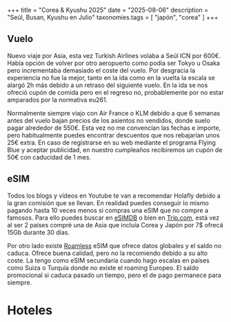 +++
title = "Corea & Kyushu 2025"
date = "2025-08-06"
description = "Seúl, Busan, Kyushu en Julio"
taxonomies.tags = [
  "japón",
  "corea"
]
+++

## Vuelo

Nuevo viaje por Asia, esta vez Turkish Airlines volaba a Seúl ICN por 600€. Había opción de volver por otro aeropuerto como podía ser Tokyo u Osaka pero incrementaba demasiado el coste del vuelo. Por desgracia la experiencia no fue la mejor, tanto en la ida como en la vuelta la escala se alargó 2h más debido a un retraso del siguiente vuelo. En la ida se nos ofreció cupón de comida pero en el regreso no, probablemente por no estar amparados por la normativa eu261.

Normalmente siempre viajo con Air France o KLM debido a que 6 semanas antes del vuelo bajan precios de los asientos no vendidos, donde suelo pagar alrededor de 550€. Esta vez no me convencían las fechas e importe, pero habitualmente puedes encontrar descuentos que nos rebajarían unos 25€ extra. En caso de registrarse en su web mediante el programa Flying Blue y aceptar publicidad, en nuestro cumpleaños recibiremos un cupón de 50€ con caducidad de 1 mes.



## eSIM

Todos los blogs y vídeos en Youtube te van a recomendar Holafly debido a la gran comisión que se llevan. En realidad puedes conseguir lo mismo pagando hasta 10 veces menos si compras una eSIM que no compre a famosos. Para ello puedes buscar en [eSIMDB](https://esimdb.com/) o bien en [Trip.com](https://www.trip.com/guide/phone/esim.html), está vez al ser 2 países compré una de Asia que incluía Corea y Japón por 7$ ofrecá 15Gb durante 30 días.

Por otro lado existe [Roamless](https://roamless.com/) eSIM que ofrece datos globales y el saldo no caduca. Ofrece buena calidad, pero no la recomiendo debido a su alto coste. La tengo como eSIM secundaría cuando hago escalas en países como Suiza o Turquía donde no existe el roaming Europeo. El saldo promocional si caduca pasado un tiempo, pero el de pago permanece para siempre.



# Hoteles

